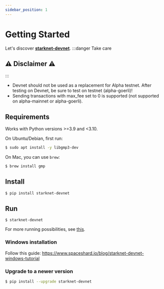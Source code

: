 ```yaml
---
sidebar_position: 1
---
```


# Getting Started

Let's discover **[starknet-devnet](https://github.com/Shard-Labs/starknet-devnet)**.
:::danger Take care

## ⚠️ Disclaimer ⚠️

:::

- Devnet should not be used as a replacement for Alpha testnet. After testing on Devnet, be sure to test on testnet (alpha-goerli)!
- Sending transactions with max_fee set to 0 is supported (not supported on alpha-mainnet or alpha-goerli).

## Requirements

Works with Python versions >=3.9 and <3.10.

On Ubuntu/Debian, first run:

```bash
$ sudo apt install -y libgmp3-dev
```

On Mac, you can use `brew`:

```bash
$ brew install gmp
```

## Install

```bash
$ pip install starknet-devnet
```

## Run

```
$ starknet-devnet
```

For more running possibilities, see [this](https://shard-labs.github.io/starknet-devnet/docs/guide/run).

### Windows installation

Follow this guide: https://www.spaceshard.io/blog/starknet-devnet-windows-tutorial

### Upgrade to a newer version

```bash
$ pip install --upgrade starknet-devnet
```
